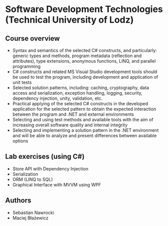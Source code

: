 # Software Development Technologies (Technical University of Lodz)

## Course overview
- Syntax and semantics of the selected C# constructs, and particularly: generic types and methods, program metadata (reflection and attributes), type extensions, anonymous functions,  LINQ, and parallel programming
- C# constructs and related MS Visual Studio development tools should be used to test the program, including development and application of unit tests
- Selected solution patterns, including: caching, cryptography, data access and serialization, exception handling, logging, security, dependency injection, unity, validation, etc.
- Practical applying of the selected C# constructs in the developed application for the selected pattern to obtain the expected interaction between the program and .NET and external environments
- Selecting and using test methods and available tools with the aim of increasing overall software quality and internal integrity
- Selecting and implementing a solution pattern in the .NET environment and will be able to analyze and present differences between available options

## Lab exercises (using C#)
- Store API with Dependency Injection
- Serialization
- ORM (LINQ to SQL)
- Graphical Interface with MVVM using WPF

## Authors
- Sebastian Nawrocki
- Maciej Błażewicz
